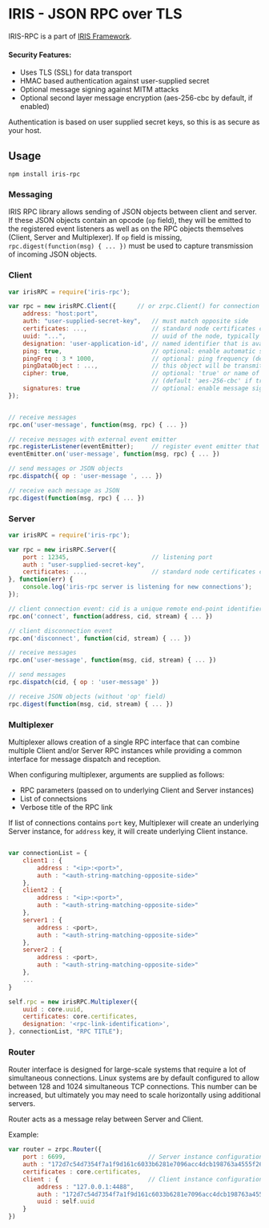 # IRIS - JSON RPC over TLS

IRIS-RPC is a part of [IRIS Framework](https://github.com/aspectron/iris-app).

#### Security Features:

- Uses TLS (SSL) for data transport
- HMAC based authentication against user-supplied secret
- Optional message signing against MITM attacks
- Optional second layer message encryption (aes-256-cbc by default, if enabled)

Authentication is based on user supplied secret keys, so this is as secure as your host.


## Usage

`npm install iris-rpc`


### Messaging

IRIS RPC library allows sending of JSON objects between client and server. If these JSON objects contain an opcode (`op` field), they will be emitted to the registered event listeners as well as on the RPC objects themselves (Client, Server and Multiplexer).  If `op` field is missing, `rpc.digest(function(msg) { ... })` must be used to capture transmission of incoming JSON objects.

### Client

```javascript
var irisRPC = require('iris-rpc');

var rpc = new irisRPC.Client({		// or zrpc.Client() for connection to a single server
    address: "host:port",				
    auth: "user-supplied-secret-key",   // must match opposite side
    certificates: ...,					// standard node certificates containing 'key', 'cert', 'ca' data, typically core.certificates
    uuid: "...",  						// uuid of the node, typically core.uuid
    designation: 'user-application-id',	// named identifier that is available during connection on the opposite side
    ping: true,							// optional: enable automatic server ping (see Client::setPingDataObject())
    pingFreq : 3 * 1000,				// optional: ping frequency (default 3 seconds)
    pingDataObject : ...,				// this object will be transmitted during ping
    cipher: true,						// optional: 'true' or name of cipher algorithm for 2nd layer encryption 
    									// (default 'aes-256-cbc' if true)
    signatures: true					// optional: enable message signing
});


// receive messages
rpc.on('user-message', function(msg, rpc) { ... })	

// receive messages with external event emitter
rpc.registerListener(eventEmitter);		// register event emitter that will receive messages
eventEmitter.on('user-message', function(msg, rpc) { ... })	

// send messages or JSON objects
rpc.dispatch({ op : 'user-message ', ... })	

// receive each message as JSON
rpc.digest(function(msg, rpc) { ... })

```

### Server

```javascript
var irisRPC = require('iris-rpc');

var rpc = new irisRPC.Server({
	port : 12345, 						// listening port
	auth : "user-supplied-secret-key",
    certificates: ...,					// standard node certificates containing 'key', 'cert', 'ca' data
}, function(err) {
	console.log('iris-rpc server is listening for new connections');
});

// client connection event: cid is a unique remote end-point identifier (built from designation+node)
rpc.on('connect', function(address, cid, stream) { ... })

// client disconnection event
rpc.on('disconnect', function(cid, stream) { ... })

// receive messages
rpc.on('user-message', function(msg, cid, stream) { ... })

// send messages
rpc.dispatch(cid, { op : 'user-message' })

// receive JSON objects (without 'op' field)
rpc.digest(function(msg, cid, stream) { ... })
```

### Multiplexer

Multiplexer allows creation of a single RPC interface that can combine multiple Client and/or Server RPC instances while providing a common interface for message dispatch and reception.

When configuring multiplexer, arguments are supplied as follows:
* RPC parameters (passed on to underlying Client and Server instances)
* List of connectsions
* Verbose title of the RPC link

If list of connections contains `port` key, Multiplexer will create an underlying Server instance, for `address` key, it will create underlying Client instance.

```javascript

var connectionList = {
    client1 : {
        address : "<ip>:<port>",
        auth : "<auth-string-matching-opposite-side>"
    },
    client2 : {
        address : "<ip>:<port>",
        auth : "<auth-string-matching-opposite-side>"
    },
    server1 : {
        address : <port>,
        auth : "<auth-string-matching-opposite-side>"
    },
    server2 : {
        address : <port>,
        auth : "<auth-string-matching-opposite-side>"
    },
    ...
}

self.rpc = new irisRPC.Multiplexer({
    uuid : core.uuid,
    certificates: core.certificates,
    designation: '<rpc-link-identification>',
}, connectionList, "RPC TITLE");

```

### Router

Router interface is designed for large-scale systems that require a lot of
simultaneous connections.  Linux systems are by default configured to allow between 128 
and 1024 simultaneous TCP connections.  This number can be increased, but ultimately
you may need to scale horizontally using additional servers.

Router acts as a message relay between Server and Client.

Example:
```javascript
var router = zrpc.Router({
	port : 6699,                       // Server instance configuration
	auth : "172d7c54d7354f7a1f9d161c6033b6281e7096acc4dcb198763a4555f264259d",
	certificates : core.certificates,
	client : {                         // Client instance configuration
		address : "127.0.0.1:4488",
        auth : "172d7c54d7354f7a1f9d161c6033b6281e7096acc4dcb198763a4555f264259d",
		uuid : self.uuid
	}
})
```

